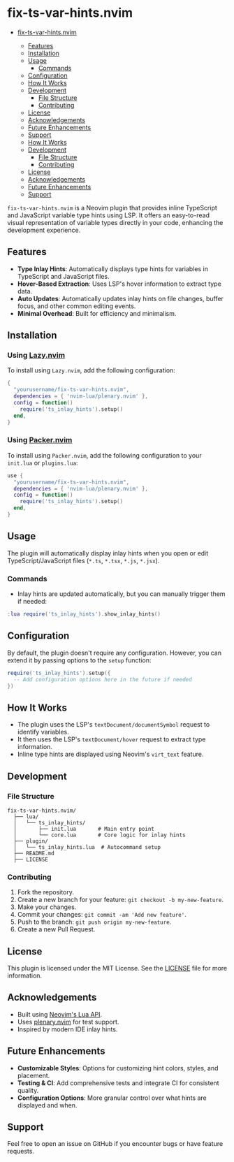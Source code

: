 # fix-ts-var-hints.nvim

<!--toc:start-->

- [fix-ts-var-hints.nvim](#fix-ts-var-hintsnvim)

  - [Features](#features)
  - [Installation](#installation)
  - [Usage](#usage)
    - [Commands](#commands)
  - [Configuration](#configuration)
  - [How It Works](#how-it-works)
  - [Development](#development)
    - [File Structure](#file-structure)
    - [Contributing](#contributing)
  - [License](#license)
  - [Acknowledgements](#acknowledgements)
  - [Future Enhancements](#future-enhancements)
  - [Support](#support)
  <!--toc:end-->

  - [How It Works](#how-it-works)
  - [Development](#development)
    - [File Structure](#file-structure)
    - [Contributing](#contributing)
  - [License](#license)
  - [Acknowledgements](#acknowledgements)
  - [Future Enhancements](#future-enhancements)
  - [Support](#support)
  <!--toc:end-->

`fix-ts-var-hints.nvim` is a Neovim plugin that provides inline TypeScript and
JavaScript variable type hints using LSP. It offers an easy-to-read visual
representation of variable types directly in your code, enhancing the
development experience.

## Features

- **Type Inlay Hints**: Automatically displays type hints for variables in
  TypeScript and JavaScript files.
- **Hover-Based Extraction**: Uses LSP's hover information to extract type data.
- **Auto Updates**: Automatically updates inlay hints on file changes, buffer
  focus, and other common editing events.
- **Minimal Overhead**: Built for efficiency and minimalism.

## Installation

### Using [Lazy.nvim](https://github.com/folke/lazy.nvim)

To install using `Lazy.nvim`, add the following configuration:

```lua
{
  "yourusername/fix-ts-var-hints.nvim",
  dependencies = { 'nvim-lua/plenary.nvim' },
  config = function()
    require('ts_inlay_hints').setup()
  end,
}
```

### Using [Packer.nvim](https://github.com/wbthomason/packer.nvim)

To install using `Packer.nvim`, add the following configuration to your
`init.lua` or `plugins.lua`:

```lua
use {
  "yourusername/fix-ts-var-hints.nvim",
  dependencies = { 'nvim-lua/plenary.nvim' },
  config = function()
    require('ts_inlay_hints').setup()
  end,
}
```

## Usage

The plugin will automatically display inlay hints when you open or edit
TypeScript/JavaScript files (`*.ts`, `*.tsx`, `*.js`, `*.jsx`).

### Commands

- Inlay hints are updated automatically, but you can manually trigger them
  if needed:

```lua
:lua require('ts_inlay_hints').show_inlay_hints()
```

## Configuration

By default, the plugin doesn't require any configuration.
However, you can extend it by passing options to the `setup` function:

```lua
require('ts_inlay_hints').setup({
  -- Add configuration options here in the future if needed
})
```

## How It Works

- The plugin uses the LSP's `textDocument/documentSymbol` request to identify variables.
- It then uses the LSP's `textDocument/hover` request to extract type information.
- Inline type hints are displayed using Neovim's `virt_text` feature.

## Development

### File Structure

```text
fix-ts-var-hints.nvim/
  ├── lua/
  │   └── ts_inlay_hints/
  │       ├── init.lua       # Main entry point
  │       └── core.lua       # Core logic for inlay hints
  ├── plugin/
  │   └── ts_inlay_hints.lua  # Autocommand setup
  ├── README.md
  ├── LICENSE
```

### Contributing

1. Fork the repository.
2. Create a new branch for your feature: `git checkout -b my-new-feature`.
3. Make your changes.
4. Commit your changes: `git commit -am 'Add new feature'`.
5. Push to the branch: `git push origin my-new-feature`.
6. Create a new Pull Request.

## License

This plugin is licensed under the MIT License. See the [LICENSE](LICENSE)
file for more information.

## Acknowledgements

- Built using [Neovim's Lua API](https://neovim.io/doc/user/lua.html).
- Uses [plenary.nvim](https://github.com/nvim-lua/plenary.nvim) for test support.
- Inspired by modern IDE inlay hints.

## Future Enhancements

- **Customizable Styles**: Options for customizing hint colors, styles, and placement.
- **Testing & CI**: Add comprehensive tests and integrate CI for consistent quality.
- **Configuration Options**: More granular control over what hints
  are displayed and when.

## Support

Feel free to open an issue on GitHub if you encounter bugs or have feature requests.
